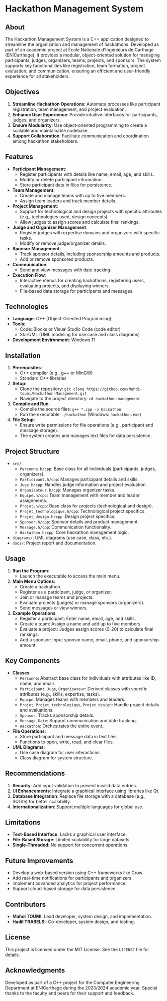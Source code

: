 # Hackathon Management System

## About
The Hackathon Management System is a C++ application designed to streamline the organization and management of hackathons. Developed as part of an academic project at École Nationale d'Ingénieurs de Carthage (ENICarthage), it provides a modular, object-oriented solution for managing participants, judges, organizers, teams, projects, and sponsors. The system supports key functionalities like registration, team formation, project evaluation, and communication, ensuring an efficient and user-friendly experience for all stakeholders.

## Objectives
1. **Streamline Hackathon Operations**: Automate processes like participant registration, team management, and project evaluation.
2. **Enhance User Experience**: Provide intuitive interfaces for participants, judges, and organizers.
3. **Ensure Modularity**: Use object-oriented programming to create a scalable and maintainable codebase.
4. **Support Collaboration**: Facilitate communication and coordination among hackathon stakeholders.

## Features
- **Participant Management**:
  - Register participants with details like name, email, age, and skills.
  - Modify or delete participant information.
  - Store participant data in files for persistence.
- **Team Management**:
  - Create and manage teams with up to five members.
  - Assign team leaders and track member details.
- **Project Management**:
  - Support for technological and design projects with specific attributes (e.g., technologies used, design concepts).
  - Allow judges to assign scores and calculate final rankings.
- **Judge and Organizer Management**:
  - Register judges with expertise domains and organizers with specific tasks.
  - Modify or remove judge/organizer details.
- **Sponsor Management**:
  - Track sponsor details, including sponsorship amounts and products.
  - Add or remove sponsored products.
- **Communication**:
  - Send and view messages with date tracking.
- **Execution Flow**:
  - Interactive menus for creating hackathons, registering users, evaluating projects, and displaying winners.
  - File-based data storage for participants and messages.

## Technologies
- **Language**: C++ (Object-Oriented Programming)
- **Tools**:
  - Code::Blocks or Visual Studio Code (code editor)
  - StarUML (UML modeling for use case and class diagrams)
- **Development Environment**: Windows 11

## Installation
1. **Prerequisites**:
   - C++ compiler (e.g., g++ or MinGW)
   - Standard C++ libraries
2. **Setup**:
   - Clone the repository: `git clone https://github.com/Mahdi-toumi/Hackathon-Management.git`
   - Navigate to the project directory: `cd hackathon-management`
3. **Compile and Run**:
   - Compile the source files: `g++ *.cpp -o hackathon`
   - Run the executable: `./hackathon` (Windows: `hackathon.exe`)
4. **File Setup**:
   - Ensure write permissions for file operations (e.g., participant and message storage).
   - The system creates and manages text files for data persistence.

## Project Structure
- `src/`:
  - `Personne.h/cpp`: Base class for all individuals (participants, judges, organizers).
  - `Participant.h/cpp`: Manages participant details and skills.
  - `Juge.h/cpp`: Handles judge information and project evaluation.
  - `Organisateur.h/cpp`: Manages organizer tasks.
  - `Equipe.h/cpp`: Team management with member and leader assignments.
  - `Projet.h/cpp`: Base class for projects (technological and design).
  - `Projet_technologique.h/cpp`: Technological project specifics.
  - `Projet_design.h/cpp`: Design project specifics.
  - `Sponsor.h/cpp`: Sponsor details and product management.
  - `Message.h/cpp`: Communication functionality.
  - `Hackathon.h/cpp`: Core hackathon management logic.
- `diagrams/`: UML diagrams (use case, class, etc.).
- `docs/`: Project report and documentation.

## Usage
1. **Run the Program**:
   - Launch the executable to access the main menu.
2. **Main Menu Options**:
   - Create a hackathon.
   - Register as a participant, judge, or organizer.
   - Join or manage teams and projects.
   - Evaluate projects (judges) or manage sponsors (organizers).
   - Send messages or view winners.
3. **Example Operations**:
   - Register a participant: Enter name, email, age, and skills.
   - Create a team: Assign a name and add up to five members.
   - Evaluate a project: Judges assign scores (0-20) to calculate final rankings.
   - Add a sponsor: Input sponsor name, email, phone, and sponsorship amount.

## Key Components
- **Classes**:
  - `Personne`: Abstract base class for individuals with attributes like ID, name, and email.
  - `Participant`, `Juge`, `Organisateur`: Derived classes with specific attributes (e.g., skills, expertise, tasks).
  - `Equipe`: Manages teams with members and leaders.
  - `Projet`, `Projet_technologique`, `Projet_design`: Handle project details and evaluations.
  - `Sponsor`: Tracks sponsorship details.
  - `Message`, `Date`: Support communication and date tracking.
  - `Hackathon`: Orchestrates the entire event.
- **File Operations**:
  - Store participant and message data in text files.
  - Functions to open, write, read, and clear files.
- **UML Diagrams**:
  - Use case diagram for user interactions.
  - Class diagram for system structure.

## Recommendations
1. **Security**: Add input validation to prevent invalid data entries.
2. **UI Enhancements**: Integrate a graphical interface using libraries like Qt.
3. **Database Integration**: Replace file storage with a database (e.g., SQLite) for better scalability.
4. **Internationalization**: Support multiple languages for global use.

## Limitations
- **Text-Based Interface**: Lacks a graphical user interface.
- **File-Based Storage**: Limited scalability for large datasets.
- **Single-Threaded**: No support for concurrent operations.

## Future Improvements
- Develop a web-based version using C++ frameworks like Crow.
- Add real-time notifications for participants and organizers.
- Implement advanced analytics for project performance.
- Support cloud-based storage for data persistence.

## Contributors
- **Mahdi TOUMI**: Lead developer, system design, and implementation.
- **Hadil TRABELSI**: Co-developer, system design, and testing.

## License
This project is licensed under the MIT License. See the `LICENSE` file for details.

## Acknowledgments
Developed as part of a C++ project for the Computer Engineering Department at ENICarthage during the 2023/2024 academic year. Special thanks to the faculty and peers for their support and feedback.
